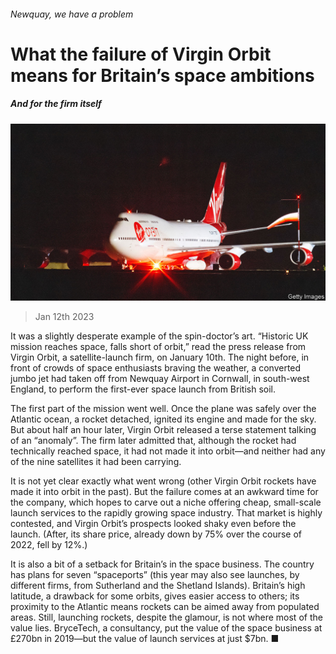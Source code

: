 ###### Newquay, we have a problem

# What the failure of Virgin Orbit means for Britain’s space ambitions 

##### And for the firm itself 

![image](images/20230114_BRP002.jpg) 

> Jan 12th 2023 

It was a slightly desperate example of the spin-doctor’s art. “Historic UK mission reaches space, falls short of orbit,” read the press release from Virgin Orbit, a satellite-launch firm, on January 10th. The night before, in front of crowds of space enthusiasts braving the weather, a converted jumbo jet had taken off from Newquay Airport in Cornwall, in south-west England, to perform the first-ever space launch from British soil. 

The first part of the mission went well. Once the plane was safely over the Atlantic ocean, a rocket detached, ignited its engine and made for the sky. But about half an hour later, Virgin Orbit released a terse statement talking of an “anomaly”. The firm later admitted that, although the rocket had technically reached space, it had not made it into orbit—and neither had any of the nine satellites it had been carrying.

It is not yet clear exactly what went wrong (other Virgin Orbit rockets have made it into orbit in the past). But the failure comes at an awkward time for the company, which hopes to carve out a niche offering cheap, small-scale launch services to the rapidly growing space industry. That market is highly contested, and Virgin Orbit’s prospects looked shaky even before the launch. (After, its share price, already down by 75% over the course of 2022, fell by 12%.)

It is also a bit of a setback for Britain’s  in the space business. The country has plans for seven “spaceports” (this year may also see launches, by different firms, from Sutherland and the Shetland Islands). Britain’s high latitude, a drawback for some orbits, gives easier access to others; its proximity to the Atlantic means rockets can be aimed away from populated areas. Still, launching rockets, despite the glamour, is not where most of the value lies. BryceTech, a consultancy, put the value of the space business at £270bn in 2019—but the value of launch services at just $7bn. ■


